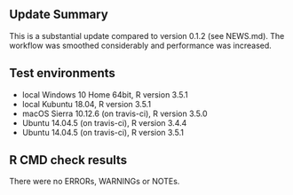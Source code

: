 ## Update Summary
This is a substantial update compared to version 0.1.2 (see NEWS.md). The workflow was
smoothed considerably and performance was increased.

## Test environments
* local Windows 10 Home 64bit, R version 3.5.1
* local Kubuntu 18.04, R version 3.5.1
* macOS Sierra 10.12.6 (on travis-ci), R version 3.5.0
* Ubuntu 14.04.5 (on travis-ci), R version 3.4.4
* Ubuntu 14.04.5 (on travis-ci), R version 3.5.1

## R CMD check results
There were no ERRORs, WARNINGs or NOTEs. 

